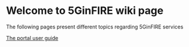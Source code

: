 <!-- TITLE: 5GinFIRE wiki page -->
<!-- SUBTITLE:Welcome to 5GinFIRE wiki page -->

# Welcome to 5GinFIRE wiki page
The following pages present different topics regarding 5GinFIRE services

[The portal user guide](5-gin-fire-portal-user-guide)